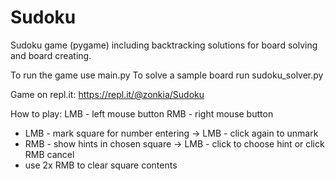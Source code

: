 # Sudoku
Sudoku game (pygame) including backtracking solutions for board solving and board creating.

To run the game use main.py
To solve a sample board run sudoku_solver.py

Game on repl.it:
https://repl.it/@zonkia/Sudoku

How to play:
LMB - left mouse button
RMB - right mouse button
- LMB - mark square for number entering -> LMB - click again to unmark
- RMB - show hints in chosen square -> LMB - click to choose hint or click RMB cancel
- use 2x RMB to clear square contents
